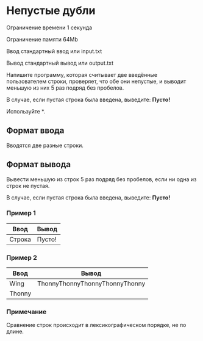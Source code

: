 # Непустые дубли

Ограничение времени 1 секунда

Ограничение памяти 64Mb

Ввод стандартный ввод или input.txt

Вывод стандартный вывод или output.txt

Напишите программу, которая считывает две введённые пользователем строки, проверяет, что обе они непустые, и выводит меньшую из них 5 раз подряд без пробелов.

В случае, если пустая строка была введена, выведите:  **Пусто!**

Используйте *.

## Формат ввода

Вводятся две разные строки.

## Формат вывода

Вывести меньшую из строк 5 раз подряд без пробелов, если ни одна из строк не пустая.

В случае, если пустая строка была введена, выведите:  **Пусто!**

### Пример 1

| Ввод | Вывод  |
|--|--|
| Строка | Пусто! |

### Пример 2

| Ввод | Вывод  |
|--|--|
| Wing | ThonnyThonnyThonnyThonnyThonny |
| Thonny |  |

### Примечание

Сравнение строк происходит в лексикографическом порядке, не по длине.